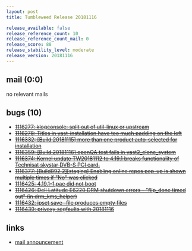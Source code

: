 ```yaml
---
layout: post
title: Tumbleweed Release 20181116

release_available: false
release_reference_count: 10
release_reference_count_mail: 0
release_score: 88
release_stability_level: moderate
release_version: 20181116
---
```


## mail (0:0)

no relevant mails

## bugs (10)

<!--more-->

- ~~[1116277: klogconsole: split out of util-linux or upstream](https://bugzilla.opensuse.org/show_bug.cgi?id=1116277)~~
- ~~[1116278: Titles in yast-installation have too much padding on the left](https://bugzilla.opensuse.org/show_bug.cgi?id=1116278)~~
- ~~[1116332: \[Build 20181115\] more than one product auto-selected for installation](https://bugzilla.opensuse.org/show_bug.cgi?id=1116332)~~
- ~~[1116359: \[Build 20181116\] openQA test fails in yast2_clone_system](https://bugzilla.opensuse.org/show_bug.cgi?id=1116359)~~
- ~~[1116374: Kernel update TW20181112 to 4.19.1 breaks functionality of Technisat skystar DVB-S PCI card.](https://bugzilla.opensuse.org/show_bug.cgi?id=1116374)~~
- ~~[1116377: \[Build892.2\]\[staging\] Enabling online repos pop-up is shown multiple times if "No" was clicked](https://bugzilla.opensuse.org/show_bug.cgi?id=1116377)~~
- ~~[1116425: 4.19.1-1.pae did not boot](https://bugzilla.opensuse.org/show_bug.cgi?id=1116425)~~
- ~~[1116426: Dell Latitude E6220 DRM shutdown errors - "flip_done timed out" (in drm_kms_helper)](https://bugzilla.opensuse.org/show_bug.cgi?id=1116426)~~
- ~~[1116432: ipset save -file <filename> produces empty files](https://bugzilla.opensuse.org/show_bug.cgi?id=1116432)~~
- ~~[1116439: privoxy segfaults with 20181116](https://bugzilla.opensuse.org/show_bug.cgi?id=1116439)~~



## links

- [mail announcement](https://lists.opensuse.org/opensuse-factory/2018-11/msg00159.html)
